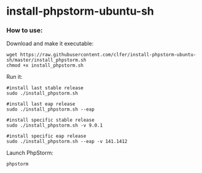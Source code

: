 # install-phpstorm-ubuntu-sh

### How to use:

Download and make it executable:
```
wget https://raw.githubusercontent.com/clfer/install-phpstorm-ubuntu-sh/master/install_phpstorm.sh
chmod +x install_phpstorm.sh
```
Run it:

```
#install last stable release
sudo ./install_phpstorm.sh
```

```
#install last eap release
sudo ./install_phpstorm.sh --eap
```

```
#install specific stable release
sudo ./install_phpstorm.sh -v 9.0.1
```

```
#install specific eap release
sudo ./install_phpstorm.sh --eap -v 141.1412
```

Launch PhpStorm:
```
phpstorm

```